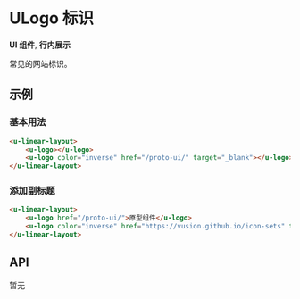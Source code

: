 <!-- 该 README.md 根据 api.yaml 和 docs/*.md 自动生成，为了方便在 GitHub 和 NPM 上查阅。如需修改，请查看源文件 -->

# ULogo 标识

**UI 组件**, **行内展示**

常见的网站标识。

## 示例
### 基本用法

``` html
<u-linear-layout>
    <u-logo></u-logo>
    <u-logo color="inverse" href="/proto-ui/" target="_blank"></u-logo>
</u-linear-layout>
```

### 添加副标题

``` html
<u-linear-layout>
    <u-logo href="/proto-ui/">原型组件</u-logo>
    <u-logo color="inverse" href="https://vusion.github.io/icon-sets" target="_blank">图标库</u-logo>
</u-linear-layout>
```

## API

暂无
